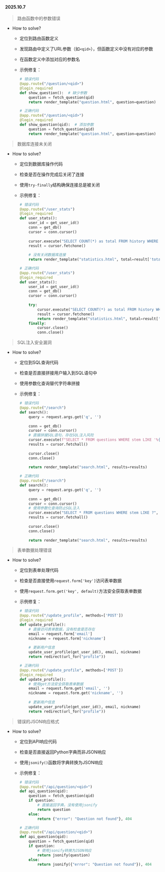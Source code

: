 #### 2025.10.7

> 路由函数中的参数错误

* How to solve?
  * 定位到路由函数定义
  * 发现路由中定义了URL参数（如`<qid>`），但函数定义中没有对应的参数
  * 在函数定义中添加对应的参数名
  * 示例修复：

    ```python
    # 错误代码
    @app.route("/question/<qid>")
    @login_required
    def show_question():  # 缺少参数
        question = fetch_question(qid)
        return render_template("question.html", question=question)
    
    # 正确代码
    @app.route("/question/<qid>")
    @login_required
    def show_question(qid):  # 添加参数
        question = fetch_question(qid)
        return render_template("question.html", question=question)
    ```

> 数据库连接未关闭

* How to solve?
  * 定位到数据库操作代码
  * 检查是否在操作完成后关闭了连接
  * 使用`try-finally`结构确保连接总是被关闭
  * 示例修复：

    ```python
    # 错误代码
    @app.route("/user_stats")
    @login_required
    def user_stats():
        user_id = get_user_id()
        conn = get_db()
        cursor = conn.cursor()
        
        cursor.execute("SELECT COUNT(*) as total FROM history WHERE user_id = ?", (user_id,))
        result = cursor.fetchone()
        
        # 没有关闭数据库连接
        return render_template("statistics.html", total=result['total'])
    
    # 正确代码
    @app.route("/user_stats")
    @login_required
    def user_stats():
        user_id = get_user_id()
        conn = get_db()
        cursor = conn.cursor()
        
        try:
            cursor.execute("SELECT COUNT(*) as total FROM history WHERE user_id = ?", (user_id,))
            result = cursor.fetchone()
            return render_template("statistics.html", total=result['total'])
        finally:
            cursor.close()
            conn.close()
    ```

> SQL注入安全漏洞

* How to solve?
  * 定位到SQL查询代码
  * 检查是否直接拼接用户输入到SQL语句中
  * 使用参数化查询替代字符串拼接
  * 示例修复：

    ```python
    # 错误代码
    @app.route("/search")
    def search():
        query = request.args.get('q', '')
        
        conn = get_db()
        cursor = conn.cursor()
        # 直接拼接SQL语句，存在SQL注入风险
        cursor.execute(f"SELECT * FROM questions WHERE stem LIKE '%{query}%'")
        results = cursor.fetchall()
        
        cursor.close()
        conn.close()
        
        return render_template("search.html", results=results)
    
    # 正确代码
    @app.route("/search")
    def search():
        query = request.args.get('q', '')
        
        conn = get_db()
        cursor = conn.cursor()
        # 使用参数化查询防止SQL注入
        cursor.execute("SELECT * FROM questions WHERE stem LIKE ?", (f'%{query}%',))
        results = cursor.fetchall()
        
        cursor.close()
        conn.close()
        
        return render_template("search.html", results=results)
    ```

> 表单数据处理错误

* How to solve?
  * 定位到表单处理代码
  * 检查是否直接使用`request.form['key']`访问表单数据
  * 使用`request.form.get('key', default)`方法安全获取表单数据
  * 示例修复：

    ```python
    # 错误代码
    @app.route("/update_profile", methods=['POST'])
    @login_required
    def update_profile():
        # 直接访问表单数据，没有检查是否存在
        email = request.form['email']
        nickname = request.form['nickname']
        
        # 更新用户信息
        update_user_profile(get_user_id(), email, nickname)
        return redirect(url_for("profile"))
    
    # 正确代码
    @app.route("/update_profile", methods=['POST'])
    @login_required
    def update_profile():
        # 使用get方法安全获取表单数据
        email = request.form.get('email', '')
        nickname = request.form.get('nickname', '')
        
        # 更新用户信息
        update_user_profile(get_user_id(), email, nickname)
        return redirect(url_for("profile"))
    ```

> 错误的JSON响应格式

* How to solve?
  * 定位到API响应代码
  * 检查是否直接返回Python字典而非JSON响应
  * 使用`jsonify()`函数将字典转换为JSON响应
  * 示例修复：

    ```python
    # 错误代码
    @app.route("/api/question/<qid>")
    def api_question(qid):
        question = fetch_question(qid)
        if question:
            # 直接返回字典，没有使用jsonify
            return question
        else:
            return {"error": "Question not found"}, 404
    
    # 正确代码
    @app.route("/api/question/<qid>")
    def api_question(qid):
        question = fetch_question(qid)
        if question:
            # 使用jsonify转换为JSON响应
            return jsonify(question)
        else:
            return jsonify({"error": "Question not found"}), 404
    ```